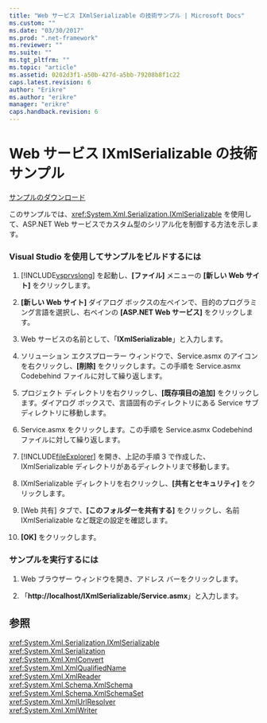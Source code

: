 ```yaml
---
title: "Web サービス IXmlSerializable の技術サンプル | Microsoft Docs"
ms.custom: ""
ms.date: "03/30/2017"
ms.prod: ".net-framework"
ms.reviewer: ""
ms.suite: ""
ms.tgt_pltfrm: ""
ms.topic: "article"
ms.assetid: 0202d3f1-a50b-427d-a5bb-79208b8f1c22
caps.latest.revision: 6
author: "Erikre"
ms.author: "erikre"
manager: "erikre"
caps.handback.revision: 6
---
```

# Web サービス IXmlSerializable の技術サンプル
[サンプルのダウンロード](http://download.microsoft.com/download/4/7/B/47B2164C-E780-4B10-8DE4-2CB5B886E0A6/Technologies/Serialization/Xml%20Serialization/IXmlSerializable.zip.exe)  
  
 このサンプルでは、<xref:System.Xml.Serialization.IXmlSerializable> を使用して、ASP.NET Web サービスでカスタム型のシリアル化を制御する方法を示します。  
  
### Visual Studio を使用してサンプルをビルドするには  
  
1.  [!INCLUDE[vsprvslong](../../../includes/vsprvslong-md.md)] を起動し、**\[ファイル\]** メニューの **\[新しい Web サイト\]** をクリックします。  
  
2.  **\[新しい Web サイト\]** ダイアログ ボックスの左ペインで、目的のプログラミング言語を選択し、右ペインの **\[ASP.NET Web サービス\]** をクリックします。  
  
3.  Web サービスの名前として、「**IXmlSerializable**」と入力します。  
  
4.  ソリューション エクスプローラー ウィンドウで、Service.asmx のアイコンを右クリックし、**\[削除\]** をクリックします。この手順を Service.asmx Codebehind ファイルに対して繰り返します。  
  
5.  プロジェクト ディレクトリを右クリックし、**\[既存項目の追加\]** をクリックします。ダイアログ ボックスで、言語固有のディレクトリにある Service サブディレクトリに移動します。  
  
6.  Service.asmx をクリックします。この手順を Service.asmx Codebehind ファイルに対して繰り返します。  
  
7.  [!INCLUDE[fileExplorer](../../../includes/fileexplorer-md.md)] を開き、上記の手順 3 で作成した、IXmlSerializable ディレクトリがあるディレクトリまで移動します。  
  
8.  IXmlSerializable ディレクトリを右クリックし、**\[共有とセキュリティ\]** をクリックします。  
  
9. \[Web 共有\] タブで、**\[このフォルダーを共有する\]** をクリックし、名前 IXmlSerializable など既定の設定を確認します。  
  
10. **\[OK\]** をクリックします。  
  
### サンプルを実行するには  
  
1.  Web ブラウザー ウィンドウを開き、アドレス バーをクリックします。  
  
2.  「**http:\/\/localhost\/IXmlSerializable\/Service.asmx**」と入力します。  
  
## 参照  
 <xref:System.Xml.Serialization.IXmlSerializable>   
 <xref:System.Xml.Serialization>   
 <xref:System.Xml.XmlConvert>   
 <xref:System.Xml.XmlQualifiedName>   
 <xref:System.Xml.XmlReader>   
 <xref:System.Xml.Schema.XmlSchema>   
 <xref:System.Xml.Schema.XmlSchemaSet>   
 <xref:System.Xml.XmlUrlResolver>   
 <xref:System.Xml.XmlWriter>